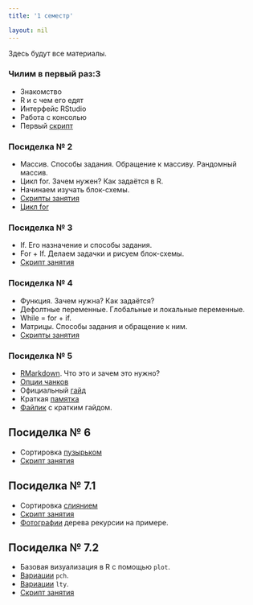 ```yaml
---
title: '1 семестр'

layout: nil
---
```


Здесь будут все материалы.

### Чилим в первый раз:3

* Знакомство
* R и с чем его едят
* Интерфейс RStudio
* Работа с консолью
* Первый [скрипт](https://github.com/ahmedushka7/R/blob/master/docs/scripts/posidelka1.zip?raw=true)

### Посиделка № 2

* Массив. Cпособы задания. Обращение к массиву. Рандомный массив.
* Цикл for. Зачем нужен? Как задаётся в R.
* Начинаем изучать блок-схемы.
* [Скрипты занятия](https://github.com/ahmedushka7/R/blob/master/docs/scripts/posidelka2.zip?raw=true)
* [Цикл for](https://github.com/ahmedushka7/R/blob/master/docs/_includes/for.jpg)

### Посиделка № 3

* If. Его назначение и способы задания.
* For + If. Делаем задачки и рисуем блок-схемы.
* [Скрипт занятия](https://github.com/ahmedushka7/R/blob/master/docs/scripts/posidelka3.zip?raw=true)

### Посиделка № 4

* Функция. Зачем нужна? Как задаётся?
* Дефолтные переменные. Глобальные и локальные переменные.
* While = for + if.
* Матрицы. Способы задания и обращение к ним.
* [Скрипты занятия](https://github.com/ahmedushka7/R/blob/master/docs/scripts/posidelka4.zip?raw=true)

### Посиделка № 5 

* [RMarkdown](https://rmarkdown.rstudio.com/). Что это и зачем это нужно?
* [Опции чанков](https://yihui.name/knitr/options/)
* Официальный [гайд](https://bookdown.org/yihui/rmarkdown/r-code.html)
* Краткая [памятка](https://github.com/ahmedushka7/R/raw/master/docs/_includes/rmarkdown.pdf)
* [Файлик](https://github.com/ahmedushka7/R/blob/master/docs/scripts/posidelka5.zip?raw=true) с кратким гайдом.

## Посиделка № 6
* Сортировка [пузырьком](https://ru.wikipedia.org/wiki/%D0%A1%D0%BE%D1%80%D1%82%D0%B8%D1%80%D0%BE%D0%B2%D0%BA%D0%B0_%D0%BF%D1%83%D0%B7%D1%8B%D1%80%D1%8C%D0%BA%D0%BE%D0%BC)
* [Скрипт занятия](https://github.com/ahmedushka7/R/blob/master/docs/scripts/posidelka6.zip?raw=true)

## Посиделка № 7.1
* Сортировка [слиянием](https://neerc.ifmo.ru/wiki/index.php?title=%D0%A1%D0%BE%D1%80%D1%82%D0%B8%D1%80%D0%BE%D0%B2%D0%BA%D0%B0_%D1%81%D0%BB%D0%B8%D1%8F%D0%BD%D0%B8%D0%B5%D0%BC)
* [Скрипт занятия](https://github.com/ahmedushka7/R/blob/master/docs/scripts/posidelka7_1.zip?raw=true)
* [Фотографии](https://github.com/ahmedushka7/R/raw/master/docs/_includes/sort_merge.zip) дерева рекурсии на примере. 



## Посиделка № 7.2
* Базовая визуализация в R c помощью `plot`.
* [Вариации](https://github.com/ahmedushka7/R/blob/master/docs/_includes/pch.png) `pch`.
* [Вариации](https://github.com/ahmedushka7/R/blob/master/docs/_includes/lty.png) `lty`.
* [Скрипт занятия](https://github.com/ahmedushka7/R/blob/master/docs/scripts/posidelka7_2.zip?raw=true)